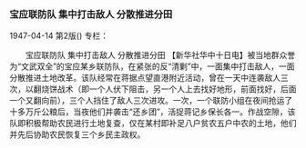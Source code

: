 ### 宝应联防队  集中打击敌人  分散推进分田

1947-04-14
第2版()
专栏：

　　宝应联防队
    集中打击敌人
    分散推进分田
    【新华社华中十日电】被当地群众誉为“文武双全”的宝应某乡联防队，在紧张的反“清剿”中，一面集中打击敌人，一面分散推进土地改革。该队经常在蒋据点望直港附近活动，曾在一天中连袭敌人三次，以翻烧饼战术（即一个人伏下阻击，另一个人上去找好地形，前面找好，后面一个又翻向前），三个人挡住了敌人三次进攻。一次，一个联防小组在夜间抢运了十多万斤公粮后，当夜他们并袭击“还乡团”，活捉蒋记乡保长各一。作战空隙，该队即积极帮助农民进行土地复查，仅在某村即补足八户贫农五户中农的土地，他们并先后协助农民恢复三个乡民主政权。
